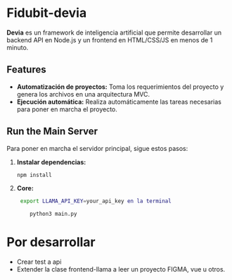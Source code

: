# Fidubit-devia

**Devia** es un framework de inteligencia artificial que permite desarrollar un backend API en Node.js y un frontend en HTML/CSS/JS en menos de 1 minuto.

## Features

- **Automatización de proyectos:** Toma los requerimientos del proyecto y genera los archivos en una arquitectura MVC.
- **Ejecución automática:** Realiza automáticamente las tareas necesarias para poner en marcha el proyecto.

## Run the Main Server

Para poner en marcha el servidor principal, sigue estos pasos:

1. **Instalar dependencias:**
   ```bash
   npm install
    ```

2. **Core:**
   ```bash
    export LLAMA_API_KEY=your_api_key en la terminal
    ```
    ```bash
        python3 main.py 
    ```

# Por desarrollar 
  * Crear test a api
  * Extender la clase  frontend-llama a leer un proyecto FIGMA, vue u otros.   
